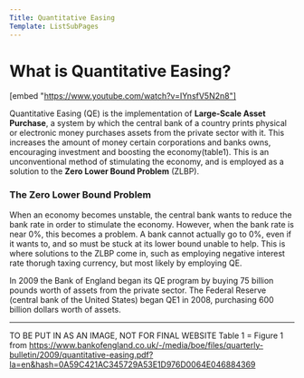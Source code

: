 ```yaml
---
Title: Quantitative Easing
Template: ListSubPages
---
```


# What is Quantitative Easing?

[embed "https://www.youtube.com/watch?v=IYnsfV5N2n8"]

Quantitative Easing (QE) is the implementation of **Large-Scale Asset Purchase**, a system by which the central bank of a country prints physical or electronic money purchases assets from the private sector with it. This increases the amount of money certain corporations and banks owns, encouraging investment and boosting the economy(table1). This is an unconventional method of stimulating the economy, and is employed as a solution to the **Zero Lower Bound Problem** (ZLBP).

### The Zero Lower Bound Problem

When an economy becomes unstable, the central bank wants to reduce the bank rate in order to stimulate the economy. However, when the bank rate is near 0%, this becomes a problem. A bank cannot actually go to 0%, even if it wants to, and so must be stuck at its lower bound unable to help. This is where solutions to the ZLBP come in, such as employing negative interest rate thorugh taxing currency, but most likely by employing QE.

In 2009 the Bank of England began its QE program by buying 75 billion pounds worth of assets from the private sector. The Federal Reserve (central bank of the United States) began QE1 in 2008, purchasing 600 billion dollars worth of assets.

---
TO BE PUT IN AS AN IMAGE, NOT FOR FINAL WEBSITE
Table 1 = Figure 1 from https://www.bankofengland.co.uk/-/media/boe/files/quarterly-bulletin/2009/quantitative-easing.pdf?la=en&hash=0A59C421AC345729A53E1D976D0064E046884369
